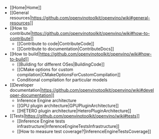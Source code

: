 * [[Home|Home]]
* [[General resources|https://github.com/openvinotoolkit/openvino/wiki#general-resources]]
* [[How to contribute|https://github.com/openvinotoolkit/openvino/wiki#how-to-contribute]]
    * [[Contribute to code|ContributeCode]]
    * [[Contribute to documentation|ContributeDocs]]
* [[How to build|https://github.com/openvinotoolkit/openvino/wiki#how-to-build]]
    * [[Building for different OSes|BuildingCode]]
    * [[CMake options for custom compilation|CMakeOptionsForCustomCompilation]]
    * Conditional compilation for particular models
* [[Developer documentation|https://github.com/openvinotoolkit/openvino/wiki#developer-documentation]]
    * Inference Engine architecture
    * [[GPU plugin architecture|GPUPluginArchitecture]]
    * [[HETERO plugin architecture|HeteroPluginArchitecture]]
* [[Tests|https://github.com/openvinotoolkit/openvino/wiki#tests]]
    * [[Inference Engine tests infrastructure|InferenceEngineTestsInfrastructure]]
    * [[How to measure test coverage?|InferenceEngineTestsCoverage]]